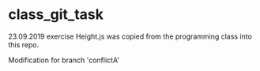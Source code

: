 # class_git_task
23.09.2019 exercise
Height.js was copied from the programming class into this repo.

Modification for branch 'conflictA'